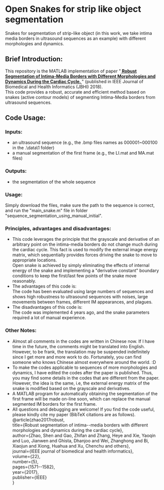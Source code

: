 <h1>Open Snakes for strip like object segmentation</h1>
Snakes for segmentation of strip-like object (in this work, we take intima media borders in ultrasound sequences as an example) with different morphologies and dynamics.
<h2>Brief Introduction: </h2>
This repository is the MATLAB implementation of paper "<a href="https://scholar.google.com.hk/citations?hl=zh-CN&user=U68XZOgAAAAJ&view_op=list_works&sortby=pubdate" target="_blank"><b> Robust Segmentation of Intima-Media Borders with Different Morphologies and Dynamics During the Cardiac Cycle. </b></a>" (published in IEEE Journal of Biomedical and Health Informatics (JBHI) 2018). <br>
This code provides a robust, accurate and efficient method based on snakes (active contour models) of segmenting Intima-Media borders from ultrasound sequences.<br>

<h2>Code Usage: </h2>
<h3>Inputs:  </h3>
<ul>
    <li>an ultrasound sequence (e.g., the .bmp files names as 000001~000100 in the .\data\1 folder)
    <li>a manual segmentation of the first frame (e.g., the LI.mat and MA.mat files)
</ul>
<h3>Outputs:  </h3>
<ul>
    <li>the segmentation of the whole sequence
</ul>
<h3>Usage:  </h3>
Simply download the files, make sure the path to the sequence is correct, and run the "main_snake.m" file in folder "sequence_segmentation_using_manual_initial". <br>
<h3>Principles, advantages and disadvantages:  </h3>
<ul>
<li> This code leverages the principle that the grayscale and derivative of an arbitrary point on the intima-media borders do not change much during the cardiac cycle. This fact is used to modify the external image energy matrix, which sequentially provides forces driving the snake to move to appropriate locations. <br>
Open snake is achieved by simply eliminating the effects of internal energy of the snake and implementing a "derivative constant" boundary conditions to keep the first/last few points of the snake move reasonably.<br>
<li>The advantages of this code is: <br>
The code has been evaluated using large numbers of sequences and shows high robustness to ultrasound sequences with noises, large movements between frames, different IM appearances, and plagues.<br>
<li>The disadvantages of this code is: <br>
The code was implemented 4 years ago, and the snake parameters required a lot of manual experience. <br>
</ul>
<h3>Other Notes:  </h3>
<ul>
<li>Almost all comments in the codes are written in Chinese now. If I have time in the future, the comments might be translated into English. However, to be frank, the translation may be suspended indefinitely since I get more and more work to do. Fortunately, you can find someone who knows Chinese almost everywhere around the world. :D<br>
<li>To make the codes applicable to sequences of more morphologies and dynamics, I have edited the codes after the paper is published. Thus, you may find some details in the codes that are different from the paper. However, the idea is the same, i.e, the external energy matrix of the snake is modified based on the grayscale and derivatives.<br>
<li>A MATLAB program for automatically obtaining the segmentation of the first frame will be made on-line soon, which can replace the manual segmented IM borders for the first frame.
<li>All questions and debugging are welcome! If you find the code useful, please kindly cite my paper (BibTeX citations are as follows).<br>
	@article{zhao2017robust,<br>
	  title={Robust segmentation of intima--media borders with different morphologies and dynamics during the cardiac cycle},<br>
	  author={Zhao, Shen and Gao, Zhifan and Zhang, Heye and Xie, Yaoqin and Luo, Jianwen and Ghista, Dhanjoo and Wei, Zhanghong and Bi, Xiaojun and Xiong, Huahua and Xu, Chenchu and others},<br>
	  journal={IEEE journal of biomedical and health informatics},<br>
	  volume={22},<br>
	  number={5},<br>
	  pages={1571--1582},<br>
	  year={2017},<br>
	  publisher={IEEE}<br>
	}<br>
</ul>